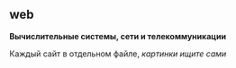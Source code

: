 ## web  
**Вычислительные системы, сети и телекоммуникации**  
  
Каждый сайт в отдельном файле, _картинки ищите сами_
